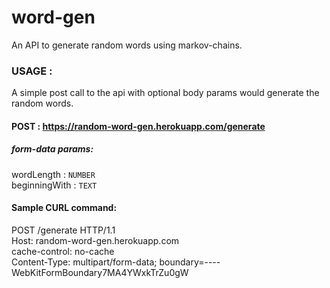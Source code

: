 # word-gen
An API to generate random words using markov-chains.

### USAGE : 

A simple post call to the api with optional body params would generate the random words.
#### POST : <https://random-word-gen.herokuapp.com/generate>
##### form-data params:
wordLength : `NUMBER`<br /> beginningWith : `TEXT`

#### Sample CURL command:
POST /generate HTTP/1.1 <br />
Host: random-word-gen.herokuapp.com <br />
cache-control: no-cache <br />
Content-Type: multipart/form-data; boundary=----WebKitFormBoundary7MA4YWxkTrZu0gW
